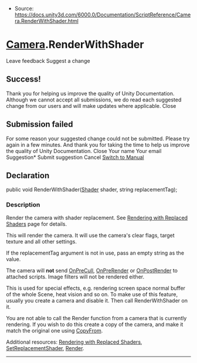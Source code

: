 * Source: https://docs.unity3d.com/6000.0/Documentation/ScriptReference/Camera.RenderWithShader.html

#  [Camera](https://docs.unity3d.com/6000.0/Documentation/ScriptReference/Camera.html).RenderWithShader
Leave feedback
Suggest a change
## Success!
Thank you for helping us improve the quality of Unity Documentation. Although we cannot accept all submissions, we do read each suggested change from our users and will make updates where applicable.
Close
## Submission failed
For some reason your suggested change could not be submitted. Please <a>try again</a> in a few minutes. And thank you for taking the time to help us improve the quality of Unity Documentation.
Close
Your name Your email Suggestion* Submit suggestion
Cancel
[Switch to Manual](https://docs.unity3d.com/6000.0/Documentation/Manual/class-Camera.html "Go to Camera Component in the Manual")
## Declaration
public void RenderWithShader([Shader](https://docs.unity3d.com/6000.0/Documentation/ScriptReference/Shader.html) shader, string replacementTag); 
### Description
Render the camera with shader replacement.
See [Rendering with Replaced Shaders](https://docs.unity3d.com/6000.0/Documentation/Manual/SL-ShaderReplacement.html) page for details.  
  
This will render the camera. It will use the camera's clear flags, target texture and all other settings.  
  
If the replacementTag argument is not in use, pass an empty string as the value.  
  
The camera will **not** send [OnPreCull](https://docs.unity3d.com/6000.0/Documentation/ScriptReference/MonoBehaviour.OnPreCull.html), [OnPreRender](https://docs.unity3d.com/6000.0/Documentation/ScriptReference/MonoBehaviour.OnPreRender.html) or [OnPostRender](https://docs.unity3d.com/6000.0/Documentation/ScriptReference/MonoBehaviour.OnPostRender.html) to attached scripts. Image filters will not be rendered either.  
  
This is used for special effects, e.g. rendering screen space normal buffer of the whole Scene, heat vision and so on. To make use of this feature, usually you create a camera and disable it. Then call RenderWithShader on it.  
  
You are not able to call the Render function from a camera that is currently rendering. If you wish to do this create a copy of the camera, and make it match the original one using [CopyFrom](https://docs.unity3d.com/6000.0/Documentation/ScriptReference/Camera.CopyFrom.html).  
  
Additional resources: [Rendering with Replaced Shaders](https://docs.unity3d.com/6000.0/Documentation/Manual/SL-ShaderReplacement.html), [SetReplacementShader](https://docs.unity3d.com/6000.0/Documentation/ScriptReference/Camera.SetReplacementShader.html), [Render](https://docs.unity3d.com/6000.0/Documentation/ScriptReference/Camera.Render.html).
* * *
